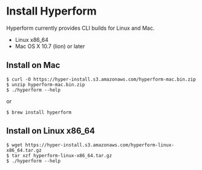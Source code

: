 # Install Hyperform

Hyperform currently provides CLI builds for Linux and Mac.

- Linux x86_64
- Mac OS X 10.7 (lion) or later


## Install on Mac

    $ curl -O https://hyper-install.s3.amazonaws.com/hyperform-mac.bin.zip
    $ unzip hyperform-mac.bin.zip
    $ ./hyperform --help

or

    $ brew install hyperform


## Install on Linux x86_64

    $ wget https://hyper-install.s3.amazonaws.com/hyperform-linux-x86_64.tar.gz
    $ tar xzf hyperform-linux-x86_64.tar.gz
    $ ./hyperform --help



